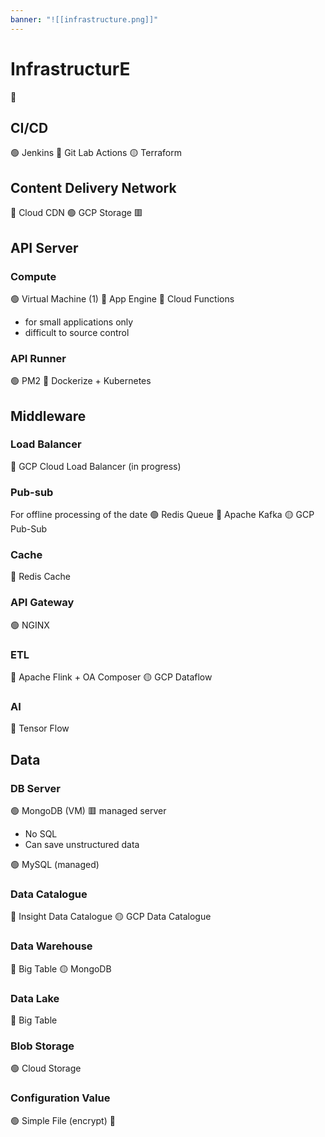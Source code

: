 ```yaml
---
banner: "![[infrastructure.png]]"
---
```

# InfrastructurE

💛

## CI/CD
🟢 Jenkins
💛 Git Lab Actions
🟡 Terraform

## Content Delivery Network
💛 Cloud CDN 
🟢 GCP Storage 🟥

## API Server
### Compute
🟢 Virtual Machine (1)
💛 App Engine
🔴 Cloud Functions
 - for small applications only
 - difficult to source control
 
### API Runner
🟢 PM2
💛 Dockerize + Kubernetes

## Middleware

### Load Balancer
💛 GCP Cloud Load Balancer (in progress)

### Pub-sub 
For offline processing of the date
🟢 Redis Queue
💛 Apache Kafka
🟡 GCP Pub-Sub

### Cache
💛 Redis Cache

### API Gateway
🟢 NGINX

### ETL
💛 Apache Flink + OA Composer
🟡 GCP Dataflow

### AI
💛 Tensor Flow

## Data

### DB Server
🟢 MongoDB (VM) 🟥 managed server
- No SQL
- Can save unstructured data 

🟢 MySQL (managed)

### Data Catalogue
💛 Insight Data Catalogue
🟡 GCP Data Catalogue

### Data Warehouse
💛 Big Table
🟡 MongoDB

### Data Lake
💛 Big Table

### Blob Storage
🟢 Cloud Storage 

### Configuration Value
🟢 Simple File (encrypt)
💛 





















